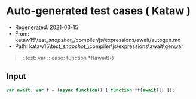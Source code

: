 # Auto-generated test cases ( Kataw )
- Regenerated: 2021-03-15
- From: kataw15\test\__snapshot__/compiler/js/expressions/await/autogen.md
- Path: kataw15\test\__snapshot__\compiler\js\expressions\await\gen\var
> :: test: var
> :: case: function *f(await){}
## Input

`````js
var await; var f = (async function() { function *f(await){} });
`````
